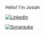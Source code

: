 

Hello! I'm Josiah 



[![LinkedIn](https://img.shields.io/badge/LinkedIn-Profile-blue)](https://www.linkedin.com/in/josiahboman/)


[![Sonarqube]({https://img.shields.io/badge/Sonarqube-5190cf?style=for-the-badge&logo=sonarqube&logoColor=white})](www.sonarqube.com)


